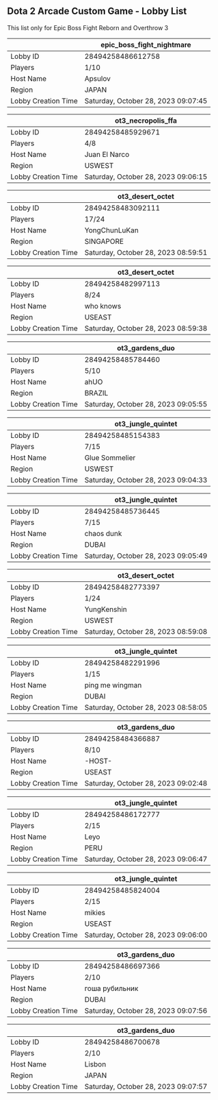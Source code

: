 ## Dota 2 Arcade Custom Game - Lobby List

This list only for Epic Boss Fight Reborn and Overthrow 3

|  | epic_boss_fight_nightmare |
| ------ | ------ |
| Lobby ID | 28494258486612758 |
| Players | 1/10 |
| Host Name | Apsulov |
| Region | JAPAN |
| Lobby Creation Time | Saturday, October 28, 2023 09:07:45 |


|  | ot3_necropolis_ffa |
| ------ | ------ |
| Lobby ID | 28494258485929671 |
| Players | 4/8 |
| Host Name | Juan El Narco |
| Region | USWEST |
| Lobby Creation Time | Saturday, October 28, 2023 09:06:15 |


|  | ot3_desert_octet |
| ------ | ------ |
| Lobby ID | 28494258483092111 |
| Players | 17/24 |
| Host Name | YongChunLuKan |
| Region | SINGAPORE |
| Lobby Creation Time | Saturday, October 28, 2023 08:59:51 |


|  | ot3_desert_octet |
| ------ | ------ |
| Lobby ID | 28494258482997113 |
| Players | 8/24 |
| Host Name | who knows |
| Region | USEAST |
| Lobby Creation Time | Saturday, October 28, 2023 08:59:38 |


|  | ot3_gardens_duo |
| ------ | ------ |
| Lobby ID | 28494258485784460 |
| Players | 5/10 |
| Host Name | ahUO |
| Region | BRAZIL |
| Lobby Creation Time | Saturday, October 28, 2023 09:05:55 |


|  | ot3_jungle_quintet |
| ------ | ------ |
| Lobby ID | 28494258485154383 |
| Players | 7/15 |
| Host Name | Glue Sommelier |
| Region | USWEST |
| Lobby Creation Time | Saturday, October 28, 2023 09:04:33 |


|  | ot3_jungle_quintet |
| ------ | ------ |
| Lobby ID | 28494258485736445 |
| Players | 7/15 |
| Host Name | chaos dunk |
| Region | DUBAI |
| Lobby Creation Time | Saturday, October 28, 2023 09:05:49 |


|  | ot3_desert_octet |
| ------ | ------ |
| Lobby ID | 28494258482773397 |
| Players | 1/24 |
| Host Name | YungKenshin |
| Region | USWEST |
| Lobby Creation Time | Saturday, October 28, 2023 08:59:08 |


|  | ot3_jungle_quintet |
| ------ | ------ |
| Lobby ID | 28494258482291996 |
| Players | 1/15 |
| Host Name | ping me wingman |
| Region | DUBAI |
| Lobby Creation Time | Saturday, October 28, 2023 08:58:05 |


|  | ot3_gardens_duo |
| ------ | ------ |
| Lobby ID | 28494258484366887 |
| Players | 8/10 |
| Host Name | -HOST- |
| Region | USEAST |
| Lobby Creation Time | Saturday, October 28, 2023 09:02:48 |


|  | ot3_jungle_quintet |
| ------ | ------ |
| Lobby ID | 28494258486172777 |
| Players | 2/15 |
| Host Name | Leyo |
| Region | PERU |
| Lobby Creation Time | Saturday, October 28, 2023 09:06:47 |


|  | ot3_jungle_quintet |
| ------ | ------ |
| Lobby ID | 28494258485824004 |
| Players | 2/15 |
| Host Name | mikies |
| Region | USEAST |
| Lobby Creation Time | Saturday, October 28, 2023 09:06:00 |


|  | ot3_gardens_duo |
| ------ | ------ |
| Lobby ID | 28494258486697366 |
| Players | 2/10 |
| Host Name | гоша рубильник |
| Region | DUBAI |
| Lobby Creation Time | Saturday, October 28, 2023 09:07:56 |


|  | ot3_gardens_duo |
| ------ | ------ |
| Lobby ID | 28494258486700678 |
| Players | 2/10 |
| Host Name | Lisbon |
| Region | JAPAN |
| Lobby Creation Time | Saturday, October 28, 2023 09:07:57 |


